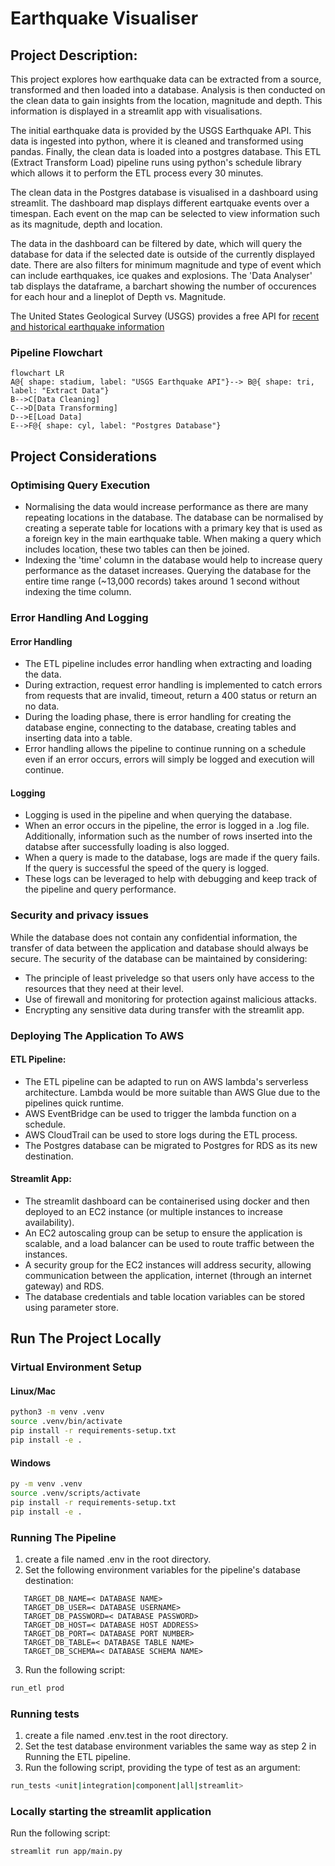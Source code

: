 # Earthquake Visualiser

## Project Description:

This project explores how earthquake data can be extracted from a source, transformed and then loaded into a database. Analysis is then conducted on the clean data to gain insights from the location, magnitude and depth. This information is displayed in a streamlit app with visualisations.

The initial earthquake data is provided by the USGS Earthquake API. This data is ingested into python, where it is cleaned and transformed using pandas. Finally, the clean data is loaded into a postgres database. This ETL (Extract Transform Load) pipeline runs using python's schedule library which allows it to perform the ETL process every 30 minutes.

The clean data in the Postgres database is visualised in a dashboard using streamlit. The dashboard map displays different eartquake events over a timespan. Each event on the map can be selected to view information such as its magnitude, depth and location.

The data in the dashboard can be filtered by date, which will query the database for data if the selected date is outside of the currently displayed date. There are also filters for minimum magnitude and type of event which can include earthquakes, ice quakes and explosions. The 'Data Analyser' tab displays the dataframe, a barchart showing the number of occurences for each hour and a lineplot of Depth vs. Magnitude.

The United States Geological Survey (USGS) provides a free API for [recent and historical earthquake information](https://earthquake.usgs.gov/fdsnws/event/1/)

### Pipeline Flowchart
```mermaid
flowchart LR
A@{ shape: stadium, label: "USGS Earthquake API"}--> B@{ shape: tri, label: "Extract Data"}
B-->C[Data Cleaning]
C-->D[Data Transforming]
D-->E[Load Data]
E-->F@{ shape: cyl, label: "Postgres Database"}
```

## Project Considerations

### Optimising Query Execution

- Normalising the data would increase performance as there are many repeating locations in the database. The database can be normalised by creating a seperate table for locations with a primary key that is used as a foreign key in the main earthquake table. When making a query which includes location, these two tables can then be joined.
- Indexing the 'time' column in the database would help to increase query performance as the dataset increases. Querying the database for the entire time range (~13,000 records) takes around 1 second without indexing the time column.

### Error Handling And Logging

#### Error Handling

- The ETL pipeline includes error handling when extracting and loading the data.
- During extraction, request error handling is implemented to catch errors from requests that are invalid, timeout, return a 400 status or return an no data.
- During the loading phase, there is error handling for creating the database engine, connecting to the database, creating tables and inserting data into a table.
- Error handling allows the pipeline to continue running on a schedule even if an error occurs, errors will simply be logged and execution will continue.

#### Logging

- Logging is used in the pipeline and when querying the database.
- When an error occurs in the pipeline, the error is logged in a .log file. Additionally, information such as the number of rows inserted into the databse after successfully loading is also logged.
- When a query is made to the database, logs are made if the query fails. If the query is successful the speed of the query is logged.
- These logs can be leveraged to help with debugging and keep track of the pipeline and query performance.

### Security and privacy issues

While the database does not contain any confidential information, the transfer of data between the application and database should always be secure. The security of the database can be maintained by considering:

- The principle of least priveledge so that users only have access to the resources that they need at their level.
- Use of firewall and monitoring for protection against malicious attacks.
- Encrypting any sensitive data during transfer with the streamlit app.

### Deploying The Application To AWS

#### ETL Pipeline:

- The ETL pipeline can be adapted to run on AWS lambda's serverless architecture. Lambda would be more suitable than AWS Glue due to the pipelines quick runtime.
- AWS EventBridge can be used to trigger the lambda function on a schedule.
- AWS CloudTrail can be used to store logs during the ETL process.
- The Postgres database can be migrated to Postgres for RDS as its new destination.

#### Streamlit App:

- The streamlit dashboard can be containerised using docker and then deployed to an EC2 instance (or multiple instances to increase availability).
- An EC2 autoscaling group can be setup to ensure the application is scalable, and a load balancer can be used to route traffic between the instances.
- A security group for the EC2 instances will address security, allowing communication between the application, internet (through an internet gateway) and RDS.
- The database credentials and table location variables can be stored using parameter store.

## Run The Project Locally

### Virtual Environment Setup

#### Linux/Mac

```bash
python3 -m venv .venv
source .venv/bin/activate
pip install -r requirements-setup.txt
pip install -e .
```

#### Windows

```bash
py -m venv .venv
source .venv/scripts/activate
pip install -r requirements-setup.txt
pip install -e .
```

### Running The Pipeline

1. create a file named .env in the root directory.
2. Set the following environment variables for the pipeline's database destination:

```
   TARGET_DB_NAME=< DATABASE NAME>
   TARGET_DB_USER=< DATABASE USERNAME>
   TARGET_DB_PASSWORD=< DATABASE PASSWORD>
   TARGET_DB_HOST=< DATABASE HOST ADDRESS>
   TARGET_DB_PORT=< DATABASE PORT NUMBER>
   TARGET_DB_TABLE=< DATABASE TABLE NAME>
   TARGET_DB_SCHEMA=< DATABASE SCHEMA NAME>
```

3. Run the following script:

```bash
run_etl prod
```

### Running tests

1. create a file named .env.test in the root directory.
2. Set the test database environment variables the same way as step 2 in Running the ETL pipeline.
3. Run the following script, providing the type of test as an argument:

```bash
run_tests <unit|integration|component|all|streamlit>
```

### Locally starting the streamlit application

Run the following script:

```bash
streamlit run app/main.py
```
